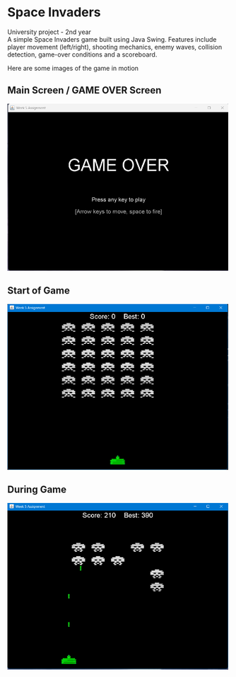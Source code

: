 # Space Invaders
 University project - 2nd year  
 A simple Space Invaders game built using Java Swing. Features include player movement (left/right), shooting mechanics, enemy waves, collision detection, game-over conditions and a scoreboard.

 Here are some images of the game in motion

 ## Main Screen / GAME OVER Screen
<img src="SpaceInvaders1.png" alt="screenshot1" width="500"/>

## Start of Game
<img src="SpaceInvaders2.png" alt="screenshot2" width="500"/>

## During Game
<img src="SpaceInvaders3.png" alt="screenshot3" width="500"/>

